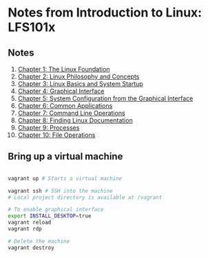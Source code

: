 # Notes from Introduction to Linux: LFS101x

## Notes
1. [Chapter 1: The Linux Foundation](ch01/README.md)
2. [Chapter 2: Linux Philosophy and Concepts](ch02/README.md)
3. [Chapter 3: Linux Basics and System Startup](ch03/README.md)
4. [Chapter 4: Graphical Interface](ch04/README.md)
5. [Chapter 5: System Configuration from the Graphical Interface](ch05/README.md)
6. [Chapter 6: Common Applications](ch06/README.md)
7. [Chapter 7: Command Line Operations](ch07/README.md)
8. [Chapter 8: Finding Linux Documentation](ch08/README.md)
9. [Chapter 9: Processes](ch09/README.md)
10. [Chapter 10: File Operations](ch10/README.md)

## Bring up a virtual machine
```sh

vagrant up # Starts a virtual machine

vagrant ssh # SSH into the machine
# Local project directory is available at /vagrant

# To enable graphical interface
export INSTALL_DESKTOP=true
vagrant reload
vagrant rdp

# Delete the machine
vagrant destroy
```
